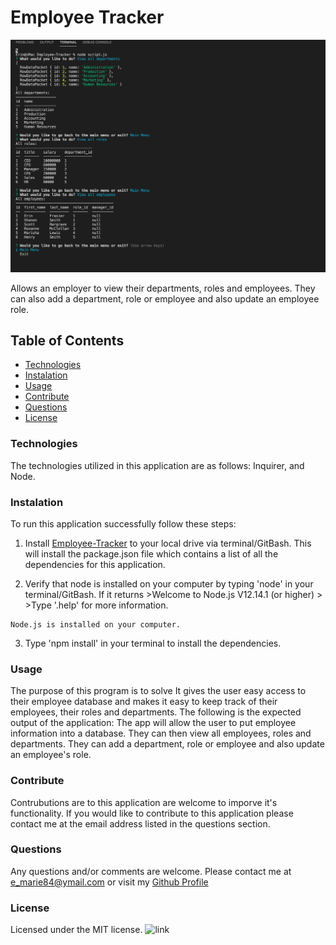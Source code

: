 
# Employee Tracker

![image relative path](tracker.png)

Allows an employer to view their departments, roles and employees. They can also add a department, role or employee and also update an employee role.

## Table of Contents 

- [Technologies](#tech)
- [Instalation](#install)
- [Usage](#output)
- [Contribute](#contribute)
- [Questions](#email)
- [License](#license)

### Technologies

 The technologies utilized in this application are as follows: Inquirer, and Node.

### Instalation

 To run this application successfully follow these steps:
  1. Install [Employee-Tracker]( https://erinmarie84.github.io/Employee-Tracker) to your local drive via terminal/GitBash. This will install the package.json file which contains a list of all the dependencies for this application. 

  2. Verify that node is installed on your computer by typing 'node' in your terminal/GitBash. If it returns
    >Welcome to Node.js V12.14.1 (or higher)
    >
    >Type '.help' for more information.

    Node.js is installed on your computer.
  3. Type 'npm install' in your terminal to install the dependencies. 

### Usage

 The purpose of this program is to solve It gives the user easy access to their employee database and makes it easy to keep track of their employees, their roles and departments. The following is the expected output of the application: The app will allow the user to put employee information into a database. They can then view all employees, roles and departments. They can add a department, role or employee and also update an employee's role.

### Contribute
 
 Contrubutions are to this application are welcome to imporve it's functionality. If you would like to contribute to this application please contact me at the email address listed in the questions section.

### Questions

 Any questions and/or comments are welcome. Please contact me at e_marie84@ymail.com or visit my [Github Profile](https://github.com/erinmarie84)

 ### License

 Licensed under the MIT license. ![link](https://img.shields.io/github/license/erinmarie84/Employee-Tracker?color=mediumgreen&style=plastic)
